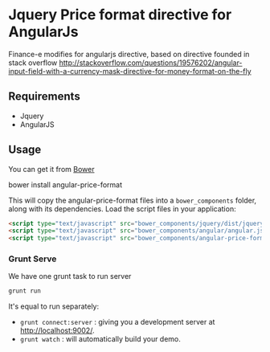 # Jquery Price format directive for AngularJs

Finance-e modifies for angularjs directive, based on directive founded in stack overflow
http://stackoverflow.com/questions/19576202/angular-input-field-with-a-currency-mask-directive-for-money-format-on-the-fly

## Requirements

- Jquery
- AngularJS

## Usage


You can get it from [Bower](http://bower.io/)

bower install angular-price-format

This will copy the angular-price-format files into a `bower_components` folder, along with its dependencies. Load the script files in your application:

```html
<script type="text/javascript" src="bower_components/jquery/dist/jquery.min.js"></script>
<script type="text/javascript" src="bower_components/angular/angular.js"></script>
<script type="text/javascript" src="bower_components/angular-price-format/dist/angular-price-format.min.js"></script>
```
### Grunt Serve

We have one grunt task to run server

```sh
grunt run
```

It's equal to run separately:

* `grunt connect:server` : giving you a development server at [http://localhost:9002/](http://localhost:9002/).
* `grunt watch` : will automatically build your demo.

